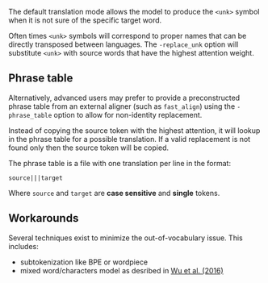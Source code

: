 The default translation mode allows the model to produce the `<unk>` symbol when it is not sure of the specific target word.

Often times `<unk>` symbols will correspond to proper names that can be directly transposed between languages. The `-replace_unk` option will substitute `<unk>` with source words that have the highest attention weight.

## Phrase table

Alternatively, advanced users may prefer to provide a preconstructed phrase table from an external aligner (such as `fast_align`) using the `-phrase_table` option to allow for non-identity replacement.

Instead of copying the source token with the highest attention, it will lookup in the phrase table for a possible translation. If a valid replacement is not found only then the source token will be copied.

The phrase table is a file with one translation per line in the format:

```
source|||target
```

Where `source` and `target` are **case sensitive** and **single** tokens.

## Workarounds

Several techniques exist to minimize the out-of-vocabulary issue. This includes:

* subtokenization like BPE or wordpiece
* mixed word/characters model as desribed in [Wu et al. (2016)](https://arxiv.org/pdf/1609.08144.pdf)
